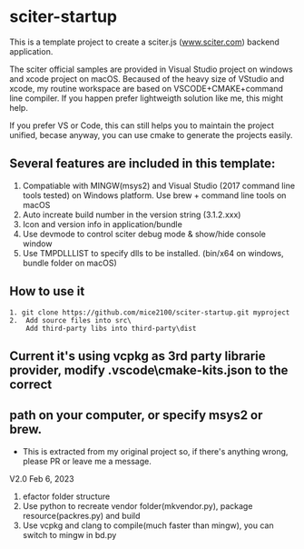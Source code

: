 # sciter-startup

This is a template project to create a sciter.js (www.sciter.com) backend application.

The sciter official samples are provided in Visual Studio project on windows and xcode project on macOS.
Becaused of the heavy size of VStudio and xcode, my routine workspace are based on VSCODE+CMAKE+command line compiler.
If you happen prefer lightweigth solution like me, this might help.

If you prefer VS or Code, this can still helps you to maintain the project unified, becase anyway, you can 
use cmake to generate the projects easily.

## Several features are included in this template:
1. Compatiable with MINGW(msys2) and Visual Studio (2017 command line tools tested) on Windows platform. Use brew + command line tools on macOS
2. Auto increate build number in the version string (3.1.2.xxx)
3. Icon and version info in application/bundle
4. Use devmode to control sciter debug mode & show/hide console window
5. Use TMPDLLLIST to specify dlls to be installed. (bin/x64 on windows, bundle folder on macOS)

## How to use it
    1. git clone https://github.com/mice2100/sciter-startup.git myproject
    2.  Add source files into src\
        Add third-party libs into third-party\dist

## Current it's using vcpkg as 3rd party librarie provider, modify .vscode\cmake-kits.json to the correct
## path on your computer, or specify msys2 or brew.

- This is extracted from my original project so, if there's anything wrong, please PR or leave me a message.

V2.0
Feb 6, 2023
1. efactor folder structure
2. Use python to recreate vendor folder(mkvendor.py), package resource(packres.py) and build
3. Use vcpkg and clang to compile(much faster than mingw), you can switch to mingw in bd.py
